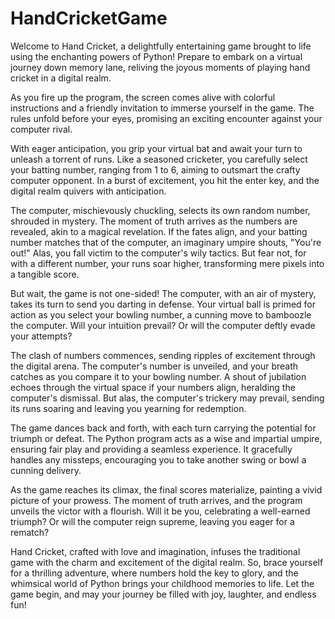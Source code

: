 # HandCricketGame

Welcome to Hand Cricket, a delightfully entertaining game brought to life using the enchanting powers of Python! Prepare to embark on a virtual journey down memory lane, reliving the joyous moments of playing hand cricket in a digital realm.
 
As you fire up the program, the screen comes alive with colorful instructions and a friendly invitation to immerse yourself in the game. The rules unfold before your eyes, promising an exciting encounter against your computer rival.

With eager anticipation, you grip your virtual bat and await your turn to unleash a torrent of runs. Like a seasoned cricketer, you carefully select your batting number, ranging from 1 to 6, aiming to outsmart the crafty computer opponent. In a burst of excitement, you hit the enter key, and the digital realm quivers with anticipation.
 
The computer, mischievously chuckling, selects its own random number, shrouded in mystery. The moment of truth arrives as the numbers are revealed, akin to a magical revelation. If the fates align, and your batting number matches that of the computer, an imaginary umpire shouts, "You're out!" Alas, you fall victim to the computer's wily tactics. But fear not, for with a different number, your runs soar higher, transforming mere pixels into a tangible score.

But wait, the game is not one-sided! The computer, with an air of mystery, takes its turn to send you darting in defense. Your virtual ball is primed for action as you select your bowling number, a cunning move to bamboozle the computer. Will your intuition prevail? Or will the computer deftly evade your attempts?

The clash of numbers commences, sending ripples of excitement through the digital arena. The computer's number is unveiled, and your breath catches as you compare it to your bowling number. A shout of jubilation echoes through the virtual space if your numbers align, heralding the computer's dismissal. But alas, the computer's trickery may prevail, sending its runs soaring and leaving you yearning for redemption.

The game dances back and forth, with each turn carrying the potential for triumph or defeat. The Python program acts as a wise and impartial umpire, ensuring fair play and providing a seamless experience. It gracefully handles any missteps, encouraging you to take another swing or bowl a cunning delivery.

As the game reaches its climax, the final scores materialize, painting a vivid picture of your prowess. The moment of truth arrives, and the program unveils the victor with a flourish. Will it be you, celebrating a well-earned triumph? Or will the computer reign supreme, leaving you eager for a rematch?

Hand Cricket, crafted with love and imagination, infuses the traditional game with the charm and excitement of the digital realm. So, brace yourself for a thrilling adventure, where numbers hold the key to glory, and the whimsical world of Python brings your childhood memories to life. Let the game begin, and may your journey be filled with joy, laughter, and endless fun!
